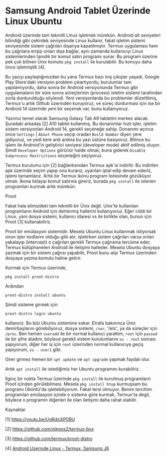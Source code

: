 # Samsung Android Tablet Üzerinde Linux Ubuntu

Android üzerinde tam tekmilli Linux işletmek mümkün. Android alt
seviyeleri bilindiği gibi çekirdek seviyesinde Linux kullanır, fakat
işletim sistemi seviyesinde sistem çağrıları dışarıya kapatılmıştır.
Termux uygulaması hem bu çağrılara erişip onları dışa bağlar, aynı
zamanda kullanıcıyı Linux sistemlerinden tanıdık bir komut satırı
programı sunar. Bu program üzerine pek çok bilinen Ünix komutu `pkg
install` ile kurulabilir. Bu konuyu daha önce işletmiştik [4].

Bu yazıyı paylaştığımızdan bu yana Termux bazı iniş çıkışlar yaşadı,
Google Play Store'daki versiyon problem çıkartıyordu, kurulumlar tam
yapılamıyordu, daha sonra bir Android versiyonunda Termux gibi
uygulamaların bir süre sonra süreçlerinin (process) isletim sistemi
tarafından zorla durdurulduğu söylendi. Yeni versiyonlarda bu
problemler düzeltilmiş, Termux'u artık Github üzerinden kuruyoruz, ve
süreç durdurması için ise bir Android 14 üzerinde yeni bir seçenek
var, bunu kullanıyoruz.

Yazımız temel olarak Samsung Galaxy Tab A9 tabletini merkez
alacak. Şuradaki arkadaş [2] A10 tablet kullanmış. Bu donanımlar hızlı
işler, işletim sistem versiyonlari Android 14, gerekli seçeneğe
sahip. Donanımı açınca önce `Settings` | `About Phone` seçip oradan
`Build Number` diyen yere gidiyoruz, ve yedi kere ardı ardına bu yazı
üstüne basıyoruz. Bitince bu işlem ile Android'in geliştirici seviyesi
(developer mode) aktif edilmiş oluyor. Şimdi `Developer Options`
görünür halde olmalı, buna giderek `Disable Subprocess Restrictions`
seçeneğini seçiyoruz.

Termux kurulumu için [2] bağlantısından Termux apk'si indirilir. Bu
indirilen apk üzerinde seçim yapıp onu kurarız, uyarıları iptal edip
devam ederiz, işlemi tamamlarız. Artık bir Termux ikonu program
listesinde gözüküyor olmalı. İkona tıklayıp komut satırına gireriz,
burada `pkg ınstall` ile istenen programları kurmak artık mümkün.

Proot

Fakat hala elimizdeki tam tekmilli bir Ünix değil. Unix'te kullanılan
programların Android için derlenmiş hallerini kullanıyoruz. Eğer ciddi
bir Linux, yani dosya sistemi, kullanıcı idaresi vs ile birlikte olan,
bunun için Proot [3] kullanabiliriz.

Proot bir emülasyon sistemidir. Mesela Ubuntu Linux kullanmak
istiyorsak onun işler kodlarını olduğu gibi alır, işletirken sistem
çağrıları varsa onları yakalayıp (intercept) o çağrıları gerekli
Termux çağrısına tercüme eder, Termux kütüphaneleri Android ile
iletişimi halleder. Mesela Ubuntu dosyaya yazmak için bir sistem
çağrısı yapabilir, Proot bunu alıp Termux üzerinden dosyaya yazma
komutu haline getirir.

Kurmak için Termux üzerinde,

```
pkg install proot-distro
```

Ardından

```
proot-distro install ubuntu
```

Şimdi sisteme girmek için 

```
proot-distro login ubuntu
```

kullanırız. Bu bizi Ubuntu sistemine sokar. Etrafa bakınınca Ünix
demirbaşlarını görebiliyoruz, dosya sistemi, `/var`, '/etc', ya da
süreçler için `/proc`. Ben hemen `useradd` ile bir normal kullanıcı
yarattım, `root` için `passwd` ile bir şifre atadım, böylece gerekli
sistem kurulumlarını `su - root` sonrası yapıyorum, diğer her iş için
`root` üzerinden normal kullanıcıya geçiş yapıyorum, `su - user1`
gibi.

Girer girmez hemen bir `upt update` ve `apt upgrade` yapmak faydalı olur.

Artık `apt install` ile istediğimiz her Ubuntu programını kurabiliriz.

İlginç bir nokta Termux üzerinde `pkg ınstall` ile kurulmuş
programların Proot içinden görülebilmesi. Mesela `pkg ınstall htop`
kurmuşsam bu programı Übüntü'da işletebiliyorum. Fakat tersi olmuyor.
Benim tercihim programları emülasyon içinde o sisteme göre kurmak,
Termux'ta degil, böylece o programin diğerleri ile olan iletişimi daha
rahat olabilir.

Kaynaklar

[1] https://youtu.be/UgRds3iP0BU

[2] https://github.com/olegos2/termux-box

[3] https://github.com/termux/proot-distro

[4] [Android Uzerinde Linux - Termux, Samsung J6](../../2018/09/android-uzerinde-linux-termux.html)

